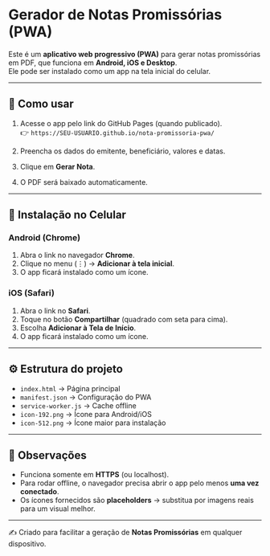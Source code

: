 # Gerador de Notas Promissórias (PWA)

Este é um **aplicativo web progressivo (PWA)** para gerar notas promissórias em PDF, que funciona em **Android, iOS e Desktop**.  
Ele pode ser instalado como um app na tela inicial do celular.

---

## 🚀 Como usar
1. Acesse o app pelo link do GitHub Pages (quando publicado).  
   👉 `https://SEU-USUARIO.github.io/nota-promissoria-pwa/`  

2. Preencha os dados do emitente, beneficiário, valores e datas.  
3. Clique em **Gerar Nota**.  
4. O PDF será baixado automaticamente.

---

## 📲 Instalação no Celular

### Android (Chrome)
1. Abra o link no navegador **Chrome**.  
2. Clique no menu (⋮) → **Adicionar à tela inicial**.  
3. O app ficará instalado como um ícone.

### iOS (Safari)
1. Abra o link no **Safari**.  
2. Toque no botão **Compartilhar** (quadrado com seta para cima).  
3. Escolha **Adicionar à Tela de Início**.  
4. O app ficará instalado como um ícone.

---

## ⚙️ Estrutura do projeto
- `index.html` → Página principal  
- `manifest.json` → Configuração do PWA  
- `service-worker.js` → Cache offline  
- `icon-192.png` → Ícone para Android/iOS  
- `icon-512.png` → Ícone maior para instalação  

---

## 📌 Observações
- Funciona somente em **HTTPS** (ou localhost).  
- Para rodar offline, o navegador precisa abrir o app pelo menos **uma vez conectado**.  
- Os ícones fornecidos são **placeholders** → substitua por imagens reais para um visual melhor.

---

✍️ Criado para facilitar a geração de **Notas Promissórias** em qualquer dispositivo.
